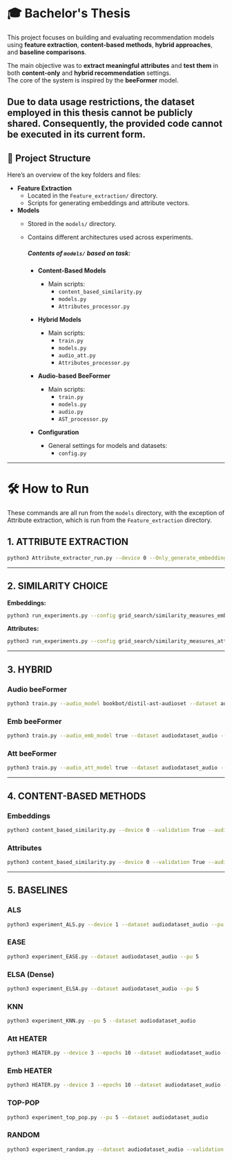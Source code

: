 # 🎓 Bachelor's Thesis

This project focuses on building and evaluating recommendation models using **feature extraction**, **content-based methods**, **hybrid approaches**, and **baseline comparisons**.

The main objective was to **extract meaningful attributes** and **test them** in both **content-only** and **hybrid recommendation** settings.  
The core of the system is inspired by the **beeFormer** model.

Due to data usage restrictions, the dataset employed in this thesis cannot be publicly shared. Consequently, the provided code cannot be executed in its current form.
---

## 📂 Project Structure

Here’s an overview of the key folders and files:

- **Feature Extraction**
  - Located in the `Feature_extraction/` directory.
  - Scripts for generating embeddings and attribute vectors.
- **Models**
  - Stored in the `models/` directory.
  - Contains different architectures used across experiments.

    ##### Contents of `models/` based on task:

    - **Content-Based Models**
      - Main scripts:  
        - `content_based_similarity.py`  
        - `models.py`  
        - `Attributes_processor.py`

    - **Hybrid Models**
      - Main scripts:  
        - `train.py`  
        - `models.py`  
        - `audio_att.py`  
        - `Attributes_processor.py`

    - **Audio-based BeeFormer**
      - Main scripts:  
        - `train.py`  
        - `models.py`  
        - `audio.py`  
        - `AST_processor.py`

    - **Configuration**
      - General settings for models and datasets:  
        - `config.py`
---


# 🛠️ How to Run

These commands are all run from the `models` directory, with the exception of Attribute extraction, which is run from the `Feature_extraction` directory.

## 1. ATTRIBUTE EXTRACTION

```bash
python3 Attribute_extractor_run.py --device 0 --Only_generate_embeddings True --pooling mean
```

---

## 2. SIMILARITY CHOICE

**Embeddings:**

```bash
python3 run_experiments.py --config grid_search/similarity_measures_emb.json
```

**Attributes:**

```bash
python3 run_experiments.py --config grid_search/similarity_measures_att.json
```

---

## 3. HYBRID

### Audio beeFormer
```bash
python3 train.py --audio_model bookbot/distil-ast-audioset --dataset audiodataset_audio --device 2 --epochs 1 --sbert_batch_size 6 --batch_size 1024 --max_output 2500 --evaluate true --evaluate_epoch true --validation true --num_spectograms 3 --num_layers_to_freeze 6
```

### Emb beeFormer

```bash
python3 train.py --audio_emb_model true --dataset audiodataset_audio --device 3 --epochs 10 --sbert_batch_size 256 --batch_size 1024 --max_output 5000 --save_every_epoch false --validation True --evaluate true --evaluate_epoch true --lr 5e-5
```

### Att beeFormer

```bash
python3 train.py --audio_att_model true --dataset audiodataset_audio --device 3 --epochs 10 --sbert_batch_size 256 --batch_size 1024 --max_output 1024 --save_every_epoch false --validation True --evaluate true --evaluate_epoch true
```

---

## 4. CONTENT-BASED METHODS

### Embeddings
```bash
python3 content_based_similarity.py --device 0 --validation True --audio_emb true
```

### Attributes
```bash
python3 content_based_similarity.py --device 0 --validation True --audio_att true
```
---

## 5. BASELINES

### ALS

```bash
python3 experiment_ALS.py --device 1 --dataset audiodataset_audio --pu 5 --pi 1 --use_gpu true
```

### EASE

```bash
python3 experiment_EASE.py --dataset audiodataset_audio --pu 5
```

### ELSA (Dense)

```bash
python3 experiment_ELSA.py --dataset audiodataset_audio --pu 5
```

### KNN

```bash
python3 experiment_KNN.py --pu 5 --dataset audiodataset_audio
```

### Att HEATER

```bash
python3 HEATER.py --device 3 --epochs 10 --dataset audiodataset_audio --audio_att_model true --als_use_gpu true --validation true
```

### Emb HEATER

```bash
python3 HEATER.py --device 3 --epochs 10 --dataset audiodataset_audio --audio_emb_model true --standardize true --als_use_gpu true --validation true --evaluate_epoch true
```

### TOP-POP

```bash
python3 experiment_top_pop.py --pu 5 --dataset audiodataset_audio
```

### RANDOM

```bash
python3 experiment_random.py --dataset audiodataset_audio --validation true --pu 5
```